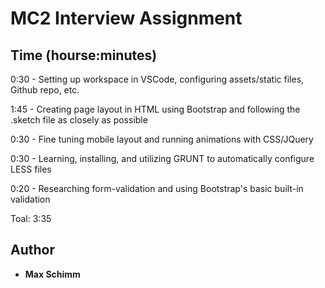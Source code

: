 # MC2 Interview Assignment

## Time (hourse:minutes)

0:30 - Setting up workspace in VSCode, configuring assets/static files, Github repo, etc.

1:45 - Creating page layout in HTML using Bootstrap and following the .sketch file as closely as possible

0:30 - Fine tuning mobile layout and running animations with CSS/JQuery

0:30 - Learning, installing, and utilizing GRUNT to automatically configure LESS files

0:20 - Researching form-validation and using Bootstrap's basic built-in validation

Toal: 3:35

## Author

* **Max Schimm**
